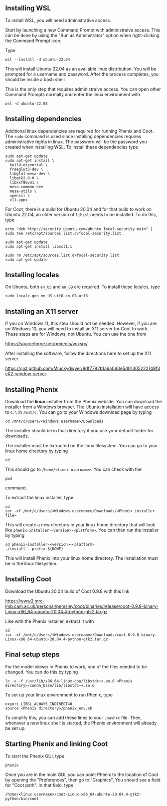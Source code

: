 ## Installing WSL
To install WSL, you will need administrative access.

Start by launching a new Command Prompt with administraive access. This can be done by using the "Run as Adminstrator" option when right-clicking the Command Prompt icon.

Type
```
wsl --install -d ubuntu-22.04
```
This will install Ubuntu 22.04 as an available linux distribution. You will be prompted for a username and password. After the process completes, you should be inside a bash shell.

This is the only step that requires administraive access. You can open other Command Prompts normally and enter the linux environment with
```
wsl -d ubuntu-22.04
```

## Installing dependencies
Additional linux dependencies are required for running Phenix and Coot. The `sudo` command is used since installing dependencies requires administrative rights in linux. The password will be the password you created when installing WSL. To install these dependencies type
```
sudo apt-get update
sudo apt-get install \
  build-essential \
  freeglut3-dev \
  libglu1-mesa-dev \
  libgtk2.0-0 \
  libxxf86vm1 \
  mesa-common-dev
  mesa-utils \
  openssl \
  x11-apps
```
For Coot, there is a build for Ubuntu 20.04 and for that build to work on Ubuntu 22.04, an older version of `libssl` needs to be installed. To do this, type
```
echo "deb http://security.ubuntu.com/ubuntu focal-security main" | sudo tee /etc/apt/sources.list.d/focal-security.list

sudo apt-get update
sudo apt-get install libssl1.1

sudo rm /etc/apt/sources.list.d/focal-security.list
sudo apt-get update
```

## Installing locales
On Ubuntu, both `en_US` and `en_GB` are required. To install these locales, type
```
sudo locale-gen en_US.utf8 en_GB.utf8
```

## Installing an X11 server
If you on Windows 11, this step should not be needed. However, if you are on Windows 10, you will need to install an X11 server for Coot to work. These steps are for Windows, not Ubuntu. You can use the one from

https://sourceforge.net/projects/vcxsrv/

After installing the software, follow the directions here to set up the X11 server.

https://gist.github.com/Mluckydwyer/8df7782b1a6a040e5d01305222149f3c#2-window-server

## Installing Phenix
Download the **linux** installer from the Phenix website. You can download the installer from a Windows browser. The Ubuntu installation will have access to `C:\` in `/mnt/c`. You can go to your Windows download page by typing
```
cd /mnt/c/Users/<Windows username>/Downloads
```
The installer should be in that directory if you use your default folder for downloads.

The installer must be extracted on the linux filesystem. You can go to your linux home directory by typing
```
cd
```
This should go to `/home/<linux username>`. You can check with the
```
pwd
```
command.

To extract the linux installer, type
```
cd
tar -xf /mnt/c/Users/<Windows username>/Downloads/<Phenix installer file>
```
This will create a new directory in your linux home directory that will look like `phenix-installer-<version>-<platform>`. You can then run the installer by typing
```
cd phenix-installer-<version>-<platform>
./install --prefix ${HOME}
```
This will install Phenix into your linux home directory. The installation must be in the linux filesystem.

## Installing Coot
Download the Ubuntu 20.04 build of Coot 0.9.8 with this link

https://www2.mrc-lmb.cam.ac.uk/personal/pemsley/coot/binaries/release/coot-0.9.8-binary-Linux-x86_64-ubuntu-20.04.4-python-gtk2.tar.gz

Like with the Phenix installer, extract it with
```
cd
tar -xf /mnt/c/Users/<Windows username>/Downloads/coot-0.9.8-binary-Linux-x86_64-ubuntu-20.04.4-python-gtk2.tar.gz
```

## Final setup steps
For the model viewer in Phenix to work, one of the files needed to be changed. You can do this by typing
```
ln -s -f /usr/lib/x86_64-linux-gnu/libstdc++.so.6 <Phenix directory>/conda_base/lib/libstdc++.so.6
```
To set up your linux environment to run Phenix, type
```
export LIBGL_ALWAYS_INDIRECT=0
source <Phenix directory>/phenix_env.sh
```
To simplify this, you can add these lines to your `.bashrc` file. Then, whenever a new linux shell is started, the Phenix environment will already be set up.

## Starting Phenix and linking Coot
To start the Phenix GUI, type
```
phenix
```
Once you are in the main GUI, you can point Phenix to the location of Coot by opening the "Preferences", then go to "Graphics". You should see a field for "Coot path". In that field, type
```
/home/<linux username>/coot-Linux-x86_64-ubuntu-20.04.4-gtk2-python/bin/coot
```
